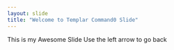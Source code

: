 ```yaml
---
layout: slide
title: "Welcome to Templar Command0 Slide"
---
```


This is my Awesome Slide
Use the left arrow to go back
